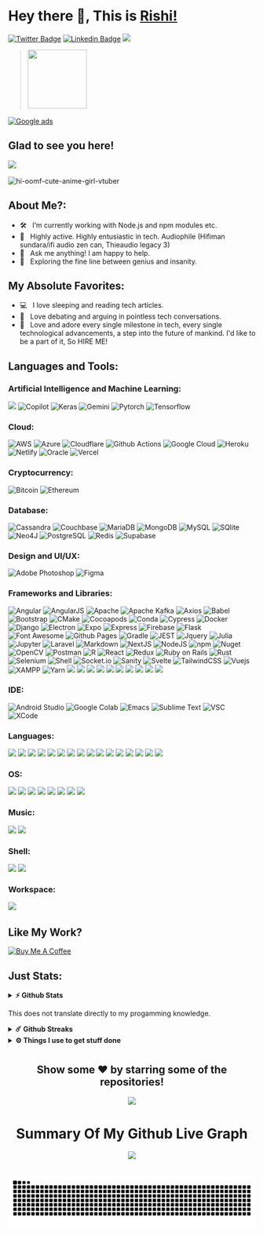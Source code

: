 # Hey there 👋, This is [Rishi!](https://github.com/Rishi-Sudhakar/)

[![Twitter Badge](https://img.shields.io/badge/-Twitter-00acee?style=flat-square&logo=Twitter&logoColor=white)](https://x.com/RishiSudhakar_)
[![Linkedin Badge](https://img.shields.io/badge/-LinkedIn-0e76a8?style=flat-square&logo=Linkedin&logoColor=white)](https://linkedin.com/in/rishi-sudhakar)
<img height="20" src="https://img.shields.io/badge/xda%20developers-2DAAE9?style=for-the-badge&logo=xda-developers&logoColor=white">
<blockquote class="badgr-badge" style="font-family: Helvetica, Roboto, &quot;Segoe UI&quot;, Calibri, sans-serif;"><a href="https://api.badgr.io/public/assertions/X6fEkSlESZKQBhms3TosxA?identity__email=rishisudhakar123%40gmail.com"><img width="120px" height="120px" src="https://api.badgr.io/public/assertions/X6fEkSlESZKQBhms3TosxA/image"></a></blockquote> 

[![Google ads](https://api.accredible.com/v1/frontend/credential_website_embed_image/badge/106957726)](https://skillshop.credential.net/ba4dae10-8daa-4fc0-ae30-f604aedb08e6)

## Glad to see you here! &nbsp; 

![](https://komarev.com/ghpvc/?username=Rishi-Sudhakar&color=green)

![hi-oomf-cute-anime-girl-vtuber](https://github.com/Rishi-Sudhakar/Rishi-Sudhakar/assets/79398572/c1454943-5aed-4759-9c1f-ded80528fd25)

## About Me?:

- 🛠 &nbsp; I’m currently working with Node.js and npm modules etc.
- 🚀 &nbsp; Highly active. Highly entusiastic in tech. Audiophile (Hifiman sundara/ifi audio zen can, Thieaudio legacy 3)
- 💬 &nbsp; Ask me anything! I am happy to help.
- 👾 &nbsp; Exploring the fine line between genius and insanity.

## My Absolute Favorites:

- 💻 &nbsp; I love sleeping and reading tech articles.
- 📰 &nbsp; Love debating and arguing in pointless tech conversations.
- 🍕 &nbsp; Love and adore every single milestone in tech, every single technological advancements, a step into the future of mankind. I'd like to be a part of it, So HIRE ME!

## Languages and Tools:

 ### Artificial Intelligence and Machine Learning:

<img src="https://img.shields.io/badge/ChatGPT-74aa9c?style=for-the-badge&logo=openai&logoColor=white"> <img src="https://img.shields.io/badge/github%20copilot-000000?style=for-the-badge&logo=githubcopilot&logoColor=white" alt="Copilot">
<img src="https://img.shields.io/badge/Keras-FF0000?style=for-the-badge&logo=keras&logoColor=white" alt="Keras">
<img src="https://img.shields.io/badge/Gemini-8E75B2?style=for-the-badge&logo=googlebard&logoColor=fff" alt="Gemini">
<img src="https://img.shields.io/badge/PyTorch-EE4C2C?style=for-the-badge&logo=pytorch&logoColor=white" alt="Pytorch">
<img src="https://img.shields.io/badge/TensorFlow-FF6F00?style=for-the-badge&logo=tensorflow&logoColor=white" alt="Tensorflow">

 ### Cloud:
 
<img src="https://img.shields.io/badge/Amazon_AWS-FF9900?style=for-the-badge&logo=amazonaws&logoColor=white" alt="AWS"> <img src="https://img.shields.io/badge/Azure_DevOps-0078D7?style=for-the-badge&logo=azure-devops&logoColor=white" alt="Azure">
<img src="https://img.shields.io/badge/Cloudflare-F38020?style=for-the-badge&logo=Cloudflare&logoColor=white" alt="Cloudflare">
<img src="https://img.shields.io/badge/GitHub_Actions-2088FF?style=for-the-badge&logo=github-actions&logoColor=white" alt="Github Actions">
<img src="https://img.shields.io/badge/Google_Cloud-4285F4?style=for-the-badge&logo=google-cloud&logoColor=white" alt="Google Cloud">
<img src="https://img.shields.io/badge/Heroku-430098?style=for-the-badge&logo=heroku&logoColor=white" alt="Heroku">
<img src="https://img.shields.io/badge/Netlify-00C7B7?style=for-the-badge&logo=netlify&logoColor=white" alt="Netlify">
<img src="https://img.shields.io/badge/Oracle-F80000?style=for-the-badge&logo=oracle&logoColor=black" alt="Oracle">
<img src="https://img.shields.io/badge/Vercel-000000?style=for-the-badge&logo=vercel&logoColor=white" alt="Vercel">

 ### Cryptocurrency:
 
<img src="https://img.shields.io/badge/Bitcoin-000000?style=for-the-badge&logo=bitcoin&logoColor=white" alt="Bitcoin"> <img src="https://img.shields.io/badge/Ethereum-3C3C3D?style=for-the-badge&logo=Ethereum&logoColor=white" alt="Ethereum">

 ### Database:
 
<img src="https://img.shields.io/badge/Cassandra-1287B1?style=for-the-badge&logo=apache%20cassandra&logoColor=white" alt="Cassandra"> <img src="https://img.shields.io/badge/Couchbase-EA2328?style=for-the-badge&logo=couchbase&logoColor=white" alt="Couchbase">
<img height="27" src="https://img.shields.io/badge/MariaDB-003545?style=for-the-badge&logo=mariadb&logoColor=white" alt="MariaDB">
<img height="27" src="https://img.shields.io/badge/MongoDB-4EA94B?style=for-the-badge&logo=mongodb&logoColor=white" alt="MongoDB">
<img height="27" src="https://img.shields.io/badge/MySQL-005C84?style=for-the-badge&logo=mysql&logoColor=white" alt="MySQL">
<img height="27" src="https://img.shields.io/badge/Sqlite-003B57?style=for-the-badge&logo=sqlite&logoColor=white" alt="SQlite">
<img height="27" src="https://img.shields.io/badge/Neo4j-018bff?style=for-the-badge&logo=neo4j&logoColor=white" alt="Neo4J">
<img height="27" src="https://img.shields.io/badge/PostgreSQL-316192?style=for-the-badge&logo=postgresql&logoColor=white" alt="PostgreSQL">
<img height="27" src="https://img.shields.io/badge/redis-%23DD0031.svg?&style=for-the-badge&logo=redis&logoColor=white" alt="Redis">
<img height="27" src="https://img.shields.io/badge/Supabase-181818?style=for-the-badge&logo=supabase&logoColor=white" alt="Supabase">

 ### Design and UI/UX:
 
<img src="https://img.shields.io/badge/Adobe%20Photoshop-31A8FF?style=for-the-badge&logo=Adobe%20Photoshop&logoColor=black" alt="Adobe Photoshop"> <img src="https://img.shields.io/badge/Figma-F24E1E?style=for-the-badge&logo=figma&logoColor=white" alt="Figma">

 ### Frameworks and Libraries:
 
<img height="27" src="https://img.shields.io/badge/Angular-DD0031?style=for-the-badge&logo=angular&logoColor=white" alt="Angular"> <img height="27" src="https://img.shields.io/badge/AngularJS-E23237?style=for-the-badge&logo=angularjs&logoColor=white" alt="AngularJS">
<img height="27" src="https://img.shields.io/badge/Apache-D22128?style=for-the-badge&logo=Apache&logoColor=white" alt="Apache">
<img height="27" src="https://img.shields.io/badge/Apache_Kafka-231F20?style=for-the-badge&logo=apache-kafka&logoColor=white" alt="Apache Kafka">
<img height="27" src="https://img.shields.io/badge/axios-671ddf?&style=for-the-badge&logo=axios&logoColor=white" alt="Axios">
<img height="27" src="https://img.shields.io/badge/Babel-F9DC3E?style=for-the-badge&logo=babel&logoColor=white" alt="Babel">
<img height="27" src="https://img.shields.io/badge/Bootstrap-563D7C?style=for-the-badge&logo=bootstrap&logoColor=white" alt="Bootstrap">
<img height="27" src="https://img.shields.io/badge/CMake-064F8C?style=for-the-badge&logo=cmake&logoColor=white" alt="CMake">
<img height="27" src="https://img.shields.io/badge/cocoapods-FA2A02?style=for-the-badge&logo=cocoapods&logoColor=white" alt="Cocoapods">
<img height="27" src="https://img.shields.io/badge/conda-342B029.svg?&style=for-the-badge&logo=anaconda&logoColor=white" alt="Conda">
<img height="27" src="https://img.shields.io/badge/Cypress-17202C?style=for-the-badge&logo=cypress&logoColor=white" alt="Cypress">
<img height="27" src="https://img.shields.io/badge/Docker-2CA5E0?style=for-the-badge&logo=docker&logoColor=white" alt="Docker">
<img height="27" src="https://img.shields.io/badge/Django-092E20?style=for-the-badge&logo=django&logoColor=green" alt="Django">
<img height="27" src="https://img.shields.io/badge/Electron-2B2E3A?style=for-the-badge&logo=electron&logoColor=9FEAF9" alt="Electron">
<img height="27" src="https://img.shields.io/badge/Expo-1B1F23?style=for-the-badge&logo=expo&logoColor=white" alt="Expo">
<img height="27" src="https://img.shields.io/badge/Express%20js-000000?style=for-the-badge&logo=express&logoColor=white" alt="Express">
<img height="27" src="https://img.shields.io/badge/firebase-ffca28?style=for-the-badge&logo=firebase&logoColor=black" alt="Firebase">
<img height="27" src="https://img.shields.io/badge/Flask-000000?style=for-the-badge&logo=flask&logoColor=white" alt="Flask">
<img height="27" src="https://img.shields.io/badge/Font_Awesome-339AF0?style=for-the-badge&logo=fontawesome&logoColor=white" alt="Font Awesome">
<img height="27" src="https://img.shields.io/badge/GitHub%20Pages-222222?style=for-the-badge&logo=GitHub%20Pages&logoColor=white" alt="Github Pages">
<img height="27" src="https://img.shields.io/badge/gradle-02303A?style=for-the-badge&logo=gradle&logoColor=white" alt="Gradle">
<img height="27" src="https://img.shields.io/badge/Jest-C21325?style=for-the-badge&logo=jest&logoColor=white" alt="JEST">
<img height="27" src="https://img.shields.io/badge/jQuery-0769AD?style=for-the-badge&logo=jquery&logoColor=white" alt="Jquery">
<img height="27" src="https://img.shields.io/badge/Julia-9558B2?style=for-the-badge&logo=julia&logoColor=white" alt="Julia">
<img height="27" src="https://img.shields.io/badge/Jupyter-F37626.svg?&style=for-the-badge&logo=Jupyter&logoColor=white" alt="Jupyter">
<img height="27" src="https://img.shields.io/badge/Laravel-FF2D20?style=for-the-badge&logo=laravel&logoColor=white" alt="Laravel">
<img height="27" src="https://img.shields.io/badge/Markdown-000000?style=for-the-badge&logo=markdown&logoColor=white" alt="Markdown">
<img height="27" src="https://img.shields.io/badge/next%20js-000000?style=for-the-badge&logo=nextdotjs&logoColor=white" alt="NextJS">
<img height="27" src="https://img.shields.io/badge/Node%20js-339933?style=for-the-badge&logo=nodedotjs&logoColor=white" alt="NodeJS">
<img height="27" src="https://img.shields.io/badge/npm-CB3837?style=for-the-badge&logo=npm&logoColor=white" alt="npm">
<img height="27" src="https://img.shields.io/badge/NuGet-004880?style=for-the-badge&logo=nuget&logoColor=white" alt="Nuget">
<img height="27" src="https://img.shields.io/badge/OpenCV-27338e?style=for-the-badge&logo=OpenCV&logoColor=white" alt="OpenCV">
<img height="27" src="https://img.shields.io/badge/Postman-FF6C37?style=for-the-badge&logo=Postman&logoColor=white" alt="Postman">
<img height="27" src="https://img.shields.io/badge/R-276DC3?style=for-the-badge&logo=r&logoColor=white" alt="R">
<img height="27" src="https://img.shields.io/badge/React-20232A?style=for-the-badge&logo=react&logoColor=61DAFB" alt="React">
<img height="27" src="https://img.shields.io/badge/Redux-593D88?style=for-the-badge&logo=redux&logoColor=white" alt="Redux">
<img height="27" src="https://img.shields.io/badge/Ruby_on_Rails-CC0000?style=for-the-badge&logo=ruby-on-rails&logoColor=white" alt="Ruby on Rails">
<img height="27" src="https://img.shields.io/badge/Rust-000000?style=for-the-badge&logo=rust&logoColor=white" alt="Rust">
<img height="27" src="https://img.shields.io/badge/Selenium-43B02A?style=for-the-badge&logo=Selenium&logoColor=white" alt="Selenium">
<img height="27" src="https://img.shields.io/badge/Shell_Script-121011?style=for-the-badge&logo=gnu-bash&logoColor=white" alt="Shell">
<img height="27" src="https://img.shields.io/badge/Socket.io-010101?&style=for-the-badge&logo=Socket.io&logoColor=white" alt="Socket.io">
<img height="27" src="https://img.shields.io/badge/sanity-F03E2F?style=for-the-badge&logo=sanity&logoColor=white" alt="Sanity">
<img height="27" src="https://img.shields.io/badge/Svelte-4A4A55?style=for-the-badge&logo=svelte&logoColor=FF3E00" alt="Svelte">
<img height="27" src="https://img.shields.io/badge/Tailwind_CSS-38B2AC?style=for-the-badge&logo=tailwind-css&logoColor=white" alt="TailwindCSS">
<img height="27" src="https://img.shields.io/badge/Vue%20js-35495E?style=for-the-badge&logo=vuedotjs&logoColor=4FC08D" alt="Vuejs">
<img height="27" src="https://img.shields.io/badge/Xampp-F37623?style=for-the-badge&logo=xampp&logoColor=white" alt="XAMPP">
<img height="27" src="https://img.shields.io/badge/Yarn-2C8EBB?style=for-the-badge&logo=yarn&logoColor=white" alt="Yarn">
<img src="https://img.shields.io/badge/Keras-D00000?style=for-the-badge&logo=Keras&logoColor=white">
<img src="https://img.shields.io/badge/Numpy-777BB4?style=for-the-badge&logo=numpy&logoColor=white">
<img src="https://img.shields.io/badge/Pandas-2C2D72?style=for-the-badge&logo=pandas&logoColor=white">
<img src="https://img.shields.io/badge/Plotly-239120?style=for-the-badge&logo=plotly&logoColor=white">
<img src="https://img.shields.io/badge/Streamlit-FF4B4B?style=for-the-badge&logo=Streamlit&logoColor=white">
<img src="https://img.shields.io/badge/React_Native-20232A?style=for-the-badge&logo=react&logoColor=61DAFB">
<img src="https://img.shields.io/badge/Flutter-02569B?style=for-the-badge&logo=flutter&logoColor=white">
<img src="https://img.shields.io/badge/Github%20Actions-282a2e?style=for-the-badge&logo=githubactions&logoColor=367cfe">
<img src="https://img.shields.io/badge/eslint-3A33D1?style=for-the-badge&logo=eslint&logoColor=white">
<img src="https://img.shields.io/badge/prettier-1A2C34?style=for-the-badge&logo=prettier&logoColor=F7BA3E">

 ### IDE:
 
<img height="27" src="https://img.shields.io/badge/Android_Studio-3DDC84?style=for-the-badge&logo=android-studio&logoColor=white" alt="Android Studio"> <img height="27" src="https://img.shields.io/badge/Colab-F9AB00?style=for-the-badge&logo=googlecolab&color=525252" alt="Google Colab">
<img height="27" src="https://img.shields.io/badge/Emacs-%237F5AB6.svg?&style=for-the-badge&logo=gnu-emacs&logoColor=white" alt="Emacs">
<img height="27" src="https://img.shields.io/badge/sublime_text-%23575757.svg?&style=for-the-badge&logo=sublime-text&logoColor=important" alt="Sublime Text">
<img height="27" src="https://img.shields.io/badge/Visual_Studio_Code-0078D4?style=for-the-badge&logo=visual%20studio%20code&logoColor=white" alt="VSC">
<img height="27" src="https://img.shields.io/badge/Xcode-007ACC?style=for-the-badge&logo=Xcode&logoColor=white" alt="XCode">

### Languages:

<img src="https://img.shields.io/badge/C-00599C?style=for-the-badge&logo=c&logoColor=white"> <img src="https://img.shields.io/badge/CoffeeScript-2F2625?style=for-the-badge&logo=CoffeeScript&logoColor=white">
<img src="https://img.shields.io/badge/CSS3-1572B6?style=for-the-badge&logo=css3&logoColor=white">
<img src="https://img.shields.io/badge/Dart-0175C2?style=for-the-badge&logo=dart&logoColor=white">
<img src="https://img.shields.io/badge/Go-00ADD8?style=for-the-badge&logo=go&logoColor=white">
<img src="https://img.shields.io/badge/HTML5-E34F26?style=for-the-badge&logo=html5&logoColor=white">
<img src="https://img.shields.io/badge/JavaScript-323330?style=for-the-badge&logo=javascript&logoColor=F7DF1E">
<img src="https://img.shields.io/badge/json-5E5C5C?style=for-the-badge&logo=json&logoColor=white">
<img src="https://img.shields.io/badge/PHP-777BB4?style=for-the-badge&logo=php&logoColor=white">
<img src="https://img.shields.io/badge/Perl-39457E?style=for-the-badge&logo=perl&logoColor=white">
<img src="https://img.shields.io/badge/Python-FFD43B?style=for-the-badge&logo=python&logoColor=blue">
<img src="https://img.shields.io/badge/R-276DC3?style=for-the-badge&logo=r&logoColor=white">
<img src="https://img.shields.io/badge/Ruby-CC342D?style=for-the-badge&logo=ruby&logoColor=white">
<img src="https://img.shields.io/badge/Rust-black?style=for-the-badge&logo=rust&logoColor=#E57324">
<img src="https://img.shields.io/badge/Swift-FA7343?style=for-the-badge&logo=swift&logoColor=white">
<img src="https://img.shields.io/badge/TypeScript-007ACC?style=for-the-badge&logo=typescript&logoColor=white">

### OS:

<img src="https://img.shields.io/badge/Android-3DDC84?style=for-the-badge&logo=android&logoColor=white"> <img src="https://img.shields.io/badge/Fedora-51A2DA?style=for-the-badge&logo=fedora&logoColor=white">
<img src="https://img.shields.io/badge/iOS-000000?style=for-the-badge&logo=ios&logoColor=white">
<img src="https://img.shields.io/badge/mac%20os-000000?style=for-the-badge&logo=apple&logoColor=white">
<img src="https://img.shields.io/badge/Red%20Hat-EE0000?style=for-the-badge&logo=redhat&logoColor=white">
<img src="https://img.shields.io/badge/Ubuntu-E95420?style=for-the-badge&logo=ubuntu&logoColor=white">
<img src="https://img.shields.io/badge/-Wear%20OS-4285F4?style=for-the-badge&logo=wear-os&logoColor=white">
<img src="https://img.shields.io/badge/Windows-0078D6?style=for-the-badge&logo=windows&logoColor=white">

### Music:

<img src="https://img.shields.io/badge/apple%20music-F34E68?style=for-the-badge&logo=apple%20music&logoColor=white"> <img src="https://img.shields.io/badge/Tidal-000000?style=for-the-badge&logo=Tidal&logoColor=white">

### Shell:

<img src="https://img.shields.io/badge/GIT-E44C30?style=for-the-badge&logo=git&logoColor=white"> <img src="https://img.shields.io/badge/homebrew-FBB040?style=for-the-badge&logo=homebrew&logoColor=white">

### Workspace:

<img src="https://img.shields.io/badge/apple%20silicon-333333?style=for-the-badge&logo=apple&logoColor=white">


## Like My Work?


<a href="https://www.buymeacoffee.com/RishiSudhakar" target="_blank"><img src="https://cdn.buymeacoffee.com/buttons/v2/default-yellow.png" alt="Buy Me A Coffee" height="60px" width="217px" ></a>

## Just Stats:

<details>
  <summary><b>⚡ Github Stats</b></summary>

  <br />
  <img height="180em" src="https://github-readme-stats.vercel.app/api?username=Rishi-Sudhakar&show_icons=true&hide_border=true&&count_private=true&include_all_commits=true" />
  <img height="180em" src="https://github-readme-stats.vercel.app/api/top-langs/?username=Rishi-Sudhakar&exclude_repo=KNN-Image-Classification&show_icons=true&hide_border=true&layout=compact&langs_count=8"/>
  <img src="https://api.githubtrends.io/user/svg/Rishi-Sudhakar/langs?time_range=one_year&loc_metric=changed&theme=dark">
</details>

This does not translate directly to my progamming knowledge.

<details>
  <summary><b>☄️ Github Streaks</b></summary>

  <br />
  <img height="180em" src="https://github-readme-streak-stats.herokuapp.com/?user=Rishi-Sudhakar&hide_border=true" />
</details>

<details>
  <br />
  <summary><b>⚙️ Things I use to get stuff done</b></summary>
  	<ul>
  	    <li><b>OS:</b> MacOS 15 Sequoia (Dev beta)</li>
	    <li><b>Laptop: </b> Macbook Pro M1</li>
  	    <li><b>Browser: </b> ARC & Safari</li>
	    <li><b>Terminal: </b> ZSH</li>
	    <li><b>Code Editor:</b> TextEdit - Cuz why not, and obviously Sublime Text, VSC</li>
 	    <li><b>Other Tools:</b> Docker(Thank you god), Homebrew, npm, yarn etc</li>
	</ul>
</details>

#

<div align="center">

## Show some ❤️ by starring some of the repositories!
<div align="center">
  <img src="https://github.com/Rishi-Sudhakar/Rishi-Sudhakar/assets/79398572/dfcd4ca4-d975-4e9e-952c-c5cac93b86f7">
</div>

</div>

 <p align="center">
  <h1 align="center">Summary Of My Github Live Graph</h1>
</p>

<div align="center">
	
 ![](https://github-profile-summary-cards.vercel.app/api/cards/profile-details?username=Rishi-Sudhakar&theme=github_dark)

<br clear="both">

<img src="https://raw.githubusercontent.com/Rishi-Sudhakar/Rishi-Sudhakar/output/snake.svg" alt="Snake animation" />

#
</div>
